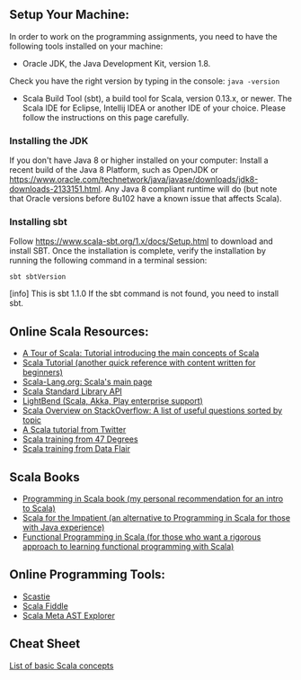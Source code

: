 ## Setup Your Machine:
In order to work on the programming assignments, you need to have the following tools installed on your machine:

* Oracle JDK, the Java Development Kit, version 1.8.

Check you have the right version by typing in the console:
`java -version`

* Scala Build Tool (sbt), a build tool for Scala, version 0.13.x, or newer.
The Scala IDE for Eclipse, Intellij IDEA or another IDE of your choice.
Please follow the instructions on this page carefully.

### Installing the JDK

If you don't have Java 8 or higher installed on your computer:
Install a recent build of the Java 8 Platform, such as OpenJDK or https://www.oracle.com/technetwork/java/javase/downloads/jdk8-downloads-2133151.html.
Any Java 8 compliant runtime will do (but note that Oracle versions before 8u102 have a known issue that affects Scala).

### Installing sbt
Follow https://www.scala-sbt.org/1.x/docs/Setup.html  to download and install SBT. Once the installation is complete, verify the installation by running the following command in a terminal session:

`sbt sbtVersion`

[info] This is sbt 1.1.0
If the sbt command is not found, you need to install sbt. 


## Online Scala Resources:
* [A Tour of Scala: Tutorial introducing the main concepts of Scala](https://docs.scala-lang.org/tour/tour-of-scala.html)
* [Scala Tutorial (another quick reference with content written for beginners)](https://www.tutorialspoint.com/scala/)
* [Scala-Lang.org: Scala's main page](https://www.scala-lang.org/)
* [Scala Standard Library API](https://www.scala-lang.org/api/current/)
* [LightBend (Scala, Akka, Play enterprise support)](https://www.lightbend.com/)
* [Scala Overview on StackOverflow: A list of useful questions sorted by topic](http://stackoverflow.com/tags/scala/info)
* [A Scala tutorial from Twitter](http://twitter.github.io/scala_school/)
* [Scala training from 47 Degrees](https://www.scala-exercises.org/)
* [Scala training from Data Flair](https://data-flair.training/blogs/scala-tutorial/)

## Scala Books
* [Programming in Scala book (my personal recommendation for an intro to Scala)](https://people.cs.ksu.edu/~schmidt/705a/Scala/Programming-in-Scala.pdf)
* [Scala for the Impatient (an alternative to Programming in Scala for those with Java experience)](https://fileadmin.cs.lth.se/scala/scala-impatient.pdf)
* [Functional Programming in Scala (for those who want a rigorous approach to learning functional programming with Scala)](https://www.manning.com/books/functional-programming-in-scala)

## Online Programming Tools:
* [Scastie](https://scastie.scala-lang.org/)
* [Scala Fiddle](https://scalafiddle.io/)
* [Scala Meta AST Explorer](https://astexplorer.net/#/gist/ec56167ffafb20cbd8d68f24a37043a9/677e43f3adb93db8513dbe4e2c868dd4f78df4b3)

## Cheat Sheet
[List of basic Scala concepts](https://github.com/ryandavidhartman/ScalaSchool/wiki)
